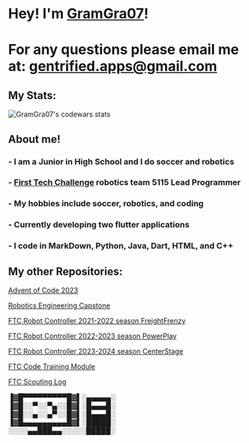 # Hey! I'm [GramGra07][prof]!

# For any questions please email me at: gentrified.apps@gmail.com

## My Stats:

![GramGra07's codewars stats](https://www.codewars.com/users/GramGra07/badges/large)

## About me!

### - I am a Junior in High School and I do soccer and robotics

### - [First Tech Challenge][ftc] robotics team 5115 Lead Programmer

### - My hobbies include soccer, robotics, and coding

### - Currently developing two flutter applications

### - I code in MarkDown, Python, Java, Dart, HTML, and C++

## My other Repositories:
[Advent of Code 2023][aoc]

[Robotics Engineering Capstone][cap]

[FTC Robot Controller 2021-2022 season FreightFrenzy][freight]
  
[FTC Robot Controller 2022-2023 season PowerPlay][power]

[FTC Robot Controller 2023-2024 season CenterStage][stage]

[FTC Code Training Module][train]
  
[FTC Scouting Log][scout]
  


▐▓█▀▀▀▀▀▀▀▀▀█▓▌░▄▄▄▄▄░                                        
▐▓█░░▀░░▀▄░░█▓▌░█▄▄▄█░                                        
▐▓█░░▄░░▄▀░░█▓▌░█▄▄▄█░                                        
▐▓█▄▄▄▄▄▄▄▄▄█▓▌░█████░                                        
░░░░▄▄███▄▄░░░░░█████░


[prof]: https://github.com/GramGra07
[gitkrakena]:https://www.gitkraken.com/
[vsca]: https://code.visualstudio.com/
[as]: https://developer.android.com/studio
[githuba]: https://github.com/
[ftc]: https://www.firstinspires.org/robotics/ftc
[freight]: https://github.com/GramGra07/FtcRobotController-10448-2021
[power]: https://github.com/GramGra07/FtcRobotController-10448-2022-23
[train]: https://github.com/GramGra07/WHS-FTC-GramGra07-Code_Training_Mod
[scout]: https://github.com/GramGra07/FTCScoutingLogger
[feed]: https://gramgra07.github.io/CTMWeb/
[stage]: https://github.com/GramGra07/FtcRobotController_2023-24
[cap]: https://github.com/GramGra07/RE-Capstone-Project
[aoc]: https://github.com/GramGra07/AdventOfCode2023
